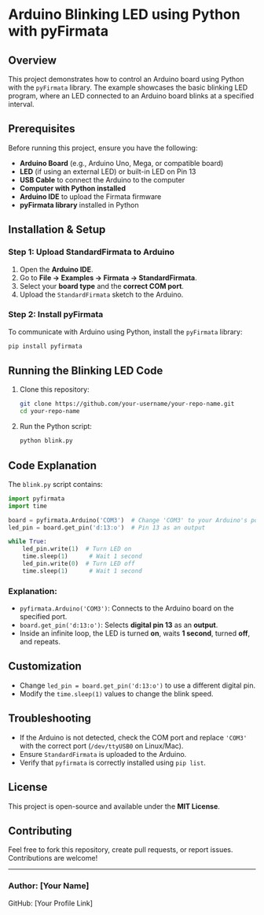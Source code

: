 # Arduino Blinking LED using Python with pyFirmata

## Overview
This project demonstrates how to control an Arduino board using Python with the `pyFirmata` library. The example showcases the basic blinking LED program, where an LED connected to an Arduino board blinks at a specified interval.

## Prerequisites
Before running this project, ensure you have the following:
- **Arduino Board** (e.g., Arduino Uno, Mega, or compatible board)
- **LED** (if using an external LED) or built-in LED on Pin 13
- **USB Cable** to connect the Arduino to the computer
- **Computer with Python installed**
- **Arduino IDE** to upload the Firmata firmware
- **pyFirmata library** installed in Python

## Installation & Setup
### Step 1: Upload StandardFirmata to Arduino
1. Open the **Arduino IDE**.
2. Go to **File → Examples → Firmata → StandardFirmata**.
3. Select your **board type** and the **correct COM port**.
4. Upload the `StandardFirmata` sketch to the Arduino.

### Step 2: Install pyFirmata
To communicate with Arduino using Python, install the `pyFirmata` library:
```sh
pip install pyfirmata
```

## Running the Blinking LED Code
1. Clone this repository:
   ```sh
   git clone https://github.com/your-username/your-repo-name.git
   cd your-repo-name
   ```
2. Run the Python script:
   ```sh
   python blink.py
   ```

## Code Explanation
The `blink.py` script contains:
```python
import pyfirmata
import time

board = pyfirmata.Arduino('COM3')  # Change 'COM3' to your Arduino's port
led_pin = board.get_pin('d:13:o')  # Pin 13 as an output

while True:
    led_pin.write(1)  # Turn LED on
    time.sleep(1)      # Wait 1 second
    led_pin.write(0)  # Turn LED off
    time.sleep(1)      # Wait 1 second
```
### Explanation:
- `pyfirmata.Arduino('COM3')`: Connects to the Arduino board on the specified port.
- `board.get_pin('d:13:o')`: Selects **digital pin 13** as an **output**.
- Inside an infinite loop, the LED is turned **on**, waits **1 second**, turned **off**, and repeats.

## Customization
- Change `led_pin = board.get_pin('d:13:o')` to use a different digital pin.
- Modify the `time.sleep(1)` values to change the blink speed.

## Troubleshooting
- If the Arduino is not detected, check the COM port and replace `'COM3'` with the correct port (`/dev/ttyUSB0` on Linux/Mac).
- Ensure `StandardFirmata` is uploaded to the Arduino.
- Verify that `pyfirmata` is correctly installed using `pip list`.

## License
This project is open-source and available under the **MIT License**.

## Contributing
Feel free to fork this repository, create pull requests, or report issues. Contributions are welcome!

---
### Author: [Your Name]
GitHub: [Your Profile Link]

